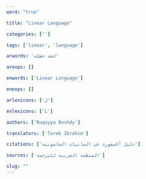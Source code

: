 ```yaml
---
word: "true"

title: "Linear Language"

categories: ['']

tags: ['linear', 'language']

arwords: 'لغة خطيّة'

arexps: []

enwords: ['Linear Language']

enexps: []

arlexicons: ['ل']

enlexicons: ['L']

authors: ['Ruqayya Roshdy']

translators: ['Tarek Ibrahim']

citations: ['دليل أكسفورد في السانيات الحاسوبية']

sources: ['المنظمة العربية للترجمة']

slug: ""
---
```

